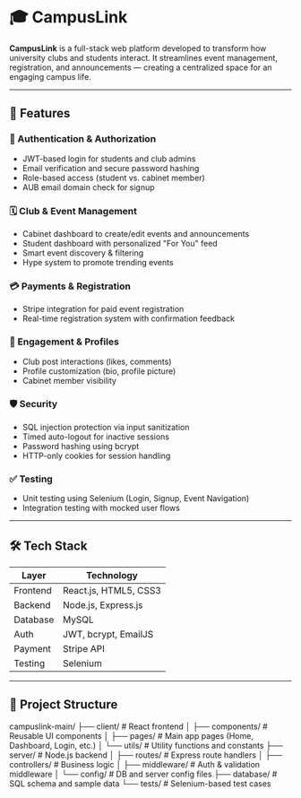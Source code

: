# 🎓 CampusLink

**CampusLink** is a full-stack web platform developed to transform how university clubs and students interact. It streamlines event management, registration, and announcements — creating a centralized space for an engaging campus life.

---

## 🚀 Features

### 🔐 Authentication & Authorization
- JWT-based login for students and club admins
- Email verification and secure password hashing
- Role-based access (student vs. cabinet member)
- AUB email domain check for signup

### 🗓️ Club & Event Management
- Cabinet dashboard to create/edit events and announcements
- Student dashboard with personalized "For You" feed
- Smart event discovery & filtering
- Hype system to promote trending events

### 💳 Payments & Registration
- Stripe integration for paid event registration
- Real-time registration system with confirmation feedback

### 📸 Engagement & Profiles
- Club post interactions (likes, comments)
- Profile customization (bio, profile picture)
- Cabinet member visibility

### 🛡️ Security
- SQL injection protection via input sanitization
- Timed auto-logout for inactive sessions
- Password hashing using bcrypt
- HTTP-only cookies for session handling

### ✅ Testing
- Unit testing using Selenium (Login, Signup, Event Navigation)
- Integration testing with mocked user flows

---

## 🛠️ Tech Stack

| Layer      | Technology                    |
|------------|-------------------------------|
| Frontend   | React.js, HTML5, CSS3         |
| Backend    | Node.js, Express.js           |
| Database   | MySQL                         |
| Auth       | JWT, bcrypt, EmailJS          |
| Payment    | Stripe API                    |
| Testing    | Selenium                      |

---

## 📁 Project Structure

campuslink-main/
├── client/             # React frontend
│   ├── components/     # Reusable UI components
│   ├── pages/          # Main app pages (Home, Dashboard, Login, etc.)
│   └── utils/          # Utility functions and constants
├── server/             # Node.js backend
│   ├── routes/         # Express route handlers
│   ├── controllers/    # Business logic
│   ├── middleware/     # Auth & validation middleware
│   └── config/         # DB and server config files
├── database/           # SQL schema and sample data
└── tests/              # Selenium-based test cases

